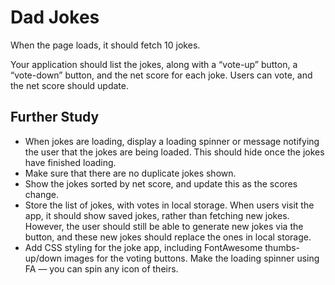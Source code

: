 <h1> Dad Jokes </h1>

When the page loads, it should fetch 10 jokes.

Your application should list the jokes, along with a “vote-up” button, a “vote-down” button, and the net score for each joke. Users can vote, and the net score should update.

<h2>Further Study</h2>
<ul>
  <li>When jokes are loading, display a loading spinner or message notifying the user that the jokes are being loaded. This should hide once the jokes have finished loading.</li>
  <li>Make sure that there are no duplicate jokes shown.</li>
  <li>Show the jokes sorted by net score, and update this as the scores change.</li>
  <li>Store the list of jokes, with votes in local storage. When users visit the app, it should show saved jokes, rather than fetching new jokes. However, the user should still be able to generate new jokes via the button, and these new jokes should replace the ones in local storage.</li>
  <li>Add CSS styling for the joke app, including FontAwesome thumbs-up/down images for the voting buttons. Make the loading spinner using FA — you can spin any icon of theirs.</li>
